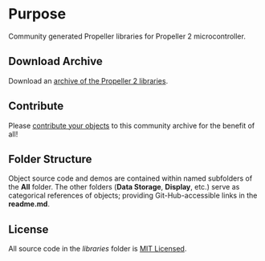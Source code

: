 # Purpose
Community generated Propeller libraries for Propeller 2 microcontroller.

## Download Archive
Download an [archive of the Propeller 2 libraries](https://github.com/parallaxinc/propeller/releases/download/OBEX-230720/P2_OBEX_2300720.ZIP).

## Contribute
Please [contribute your objects](https://github.com/parallaxinc/propeller/wiki/Contributing) to this community archive for the benefit of all!

## Folder Structure
Object source code and demos are contained within named subfolders of the __All__ folder. The other folders (__Data Storage__, __Display__, etc.) serve as categorical references of objects; providing Git-Hub-accessible links in the __readme.md__.

## License
All source code in the _libraries_ folder is [MIT Licensed](https://github.com/parallaxinc/propeller/wiki/Propeller-Object-License-(MIT)).
